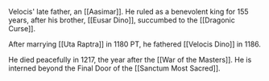Velocis' late father, an [[Aasimar]]. He ruled as a benevolent king for 155 years, after his brother, [[Eusar Dino]], succumbed to the [[Dragonic Curse]].

After marrying [[Uta Raptra]] in 1180 PT, he fathered [[Velocis Dino]] in 1186.

He died peacefully in 1217, the year after the [[War of the Masters]]. He is interned beyond the Final Door of the [[Sanctum Most Sacred]].